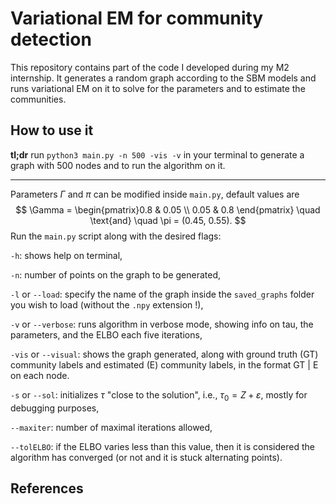 # Variational EM for community detection

This repository contains part of the code I developed during my M2 internship. It generates a random graph according to the SBM models and runs variational EM on it to solve for the parameters and to estimate the communities.

## How to use it

**tl;dr** run ```python3 main.py -n 500 -vis -v``` in your terminal to generate a graph with 500 nodes and to run the algorithm on it.

------

Parameters $\Gamma$ and $\pi$ can be modified inside ```main.py```, default values are
$$
\Gamma = \begin{pmatrix}0.8 & 0.05 \\ 0.05 & 0.8 \end{pmatrix} \quad \text{and} \quad \pi = (0.45, 0.55).
$$
Run the ```main.py``` script along with the desired flags:

```-h```: shows help on terminal,

```-n```: number of points on the graph to be generated,

```-l``` or ```--load```: specify the name of the graph inside the ```saved_graphs``` folder you wish to load (without the ```.npy``` extension !),

```-v``` or ```--verbose```: runs algorithm in verbose mode, showing info on tau, the parameters, and the ELBO each five iterations,

```-vis``` or ```--visual```: shows the graph generated, along with ground truth (GT) community labels and estimated (E) community labels, in the format GT | E on each node.

```-s``` or ```--sol```: initializes $\tau$ "close to the solution", i.e., $\tau_0 = Z + \varepsilon$, mostly for debugging purposes,

```--maxiter```: number of maximal iterations allowed,

```--tolELBO```: if the ELBO varies less than this value, then it is considered the algorithm has converged (or not and it is stuck alternating points).

## References

